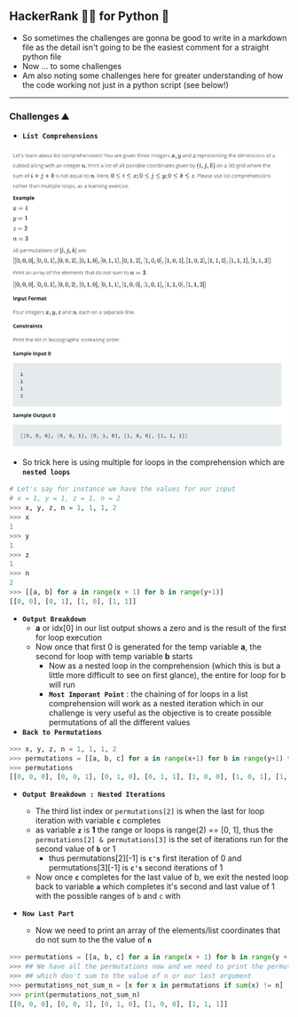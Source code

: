 ## HackerRank 🧑‍💻 for Python 🐍
* So sometimes the challenges are gonna be good to write in a markdown file as the detail isn't going to be the easiest comment for a straight python file
* Now ... to some challenges 
* Am also noting some challenges here for greater understanding of how the code working not just in a python script (see below!)
---

### **Challenges** ⛰️

* **`List Comprehensions`**

![List Comp Question](images/l_comprehension_coords.png)
* So trick here is using multiple for loops in the comprehension which are **`nested loops`**
```python
# Let's say for instance we have the values for our input
# x = 1, y = 1, z = 1, n = 2
>>> x, y, z, n = 1, 1, 1, 2
>>> x
1
>>> y
1
>>> z
1
>>> n
2
>>> [[a, b] for a in range(x + 1) for b in range(y+1)]
[[0, 0], [0, 1], [1, 0], [1, 1]]
```
* **`Output Breakdown`**
    - **a** or idx[0] in our list output shows a zero and is the result of the first for loop execution
    - Now once that first 0 is generated for the temp variable **a**, the second for loop with temp variable **b** starts
        * Now as a nested loop in the comprehension (which this is but a little more difficult to see on first glance), the entire for loop for b will run
        * **`Most Imporant Point`** : the chaining of for loops in a list comprehension will work as a nested iteration which in our challenge is very useful as the objective is to create possible permutations of all the different values
* **`Back to Permutations`**
```python
>>> x, y, z, n = 1, 1, 1, 2
>>> permutations = [[a, b, c] for a in range(x+1) for b in range(y+1) for c in range(z+1)]
>>> permutations
[[0, 0, 0], [0, 0, 1], [0, 1, 0], [0, 1, 1], [1, 0, 0], [1, 0, 1], [1, 1, 0], [1, 1, 1]]
```
* **`Output Breakdown : Nested Iterations`**
    * The third list index or `permutations[2]` is when the last for loop iteration with variable **`c`** completes
    - as variable **`z`** is **1** the range or loops is range(2) == [0, 1], thus the `permutations[2] & permutations[3]` is the set of iterations run for the second value of **`b`** or 1
        - thus permutations[2][-1] is **`c's`** first iteration of 0 and permutations[3][-1] is **`c's`** second iterations of 1
    *  Now once **`c`** completes for the last value of b, we exit the nested loop back to variable **`a`** which completes it's second and last value of 1 with the possible ranges of `b` and `c` with 

* **`Now Last Part`**
    * Now we need to print an array of the elements/list coordinates that do not sum to the the value of **`n`**
```python
>>> permutations = [[a, b, c] for a in range(x + 1) for b in range(y + 1) for c in range(z + 1)]
>>> ## We have all the permutations now and we need to print the permutations
>>> ## which don't sum to the value of n or our last argument
>>> permutations_not_sum_n = [x for x in permutations if sum(x) != n]
>>> print(permutations_not_sum_n)
[[0, 0, 0], [0, 0, 1], [0, 1, 0], [1, 0, 0], [1, 1, 1]]
```